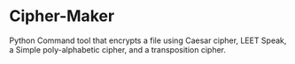 # Cipher-Maker
Python Command tool that encrypts a file using Caesar cipher,  LEET Speak, a Simple poly-alphabetic cipher, and a transposition cipher.
